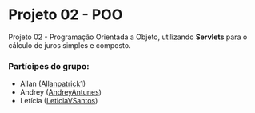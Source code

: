 # Projeto 02 - POO
Projeto 02 - Programação Orientada a Objeto, utilizando <b>Servlets</b> para o cálculo de juros simples e composto.

### Partícipes do grupo:
* Allan ([Allanpatrick1](https://github.com/Allanpatrick1))
* Andrey ([AndreyAntunes](https://github.com/AndreyAntunes))
* Letícia ([LeticiaVSantos](https://github.com/LeticiaVSantos))
